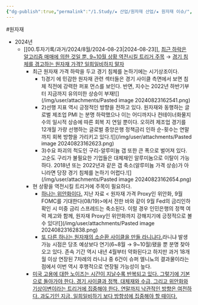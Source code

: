 ```yaml
---
{"dg-publish":true,"permalink":"/1.Study/★ 산업/원자재 산업/★ 원자재 이슈/","created":"2024-11-20T21:02:28.587+09:00","updated":"2025-06-03T20:07:20.872+09:00"}
---
```


#원자재 


- 2024년
	- [[00.투자기록/과거/2024/8월/2024-08-23\|2024-08-23]], [최근 하락은 알고리즘 매매에 의한 것일 뿐, 9~10월 상황 역전시킬 트리거 주목](8.26_침체를%20경고하는%20원자재.pdf#page=1&selection=447,0,471,2&color=yellow) → [경기 침체를 경고하는 원자재 가격? 일희일비하지 말자](8.26_침체를%20경고하는%20원자재.pdf#page=1&selection=112,0,125,2&color=yellow)
		- 최근 원자재 가격 하락을 두고 경기 침체를 논하기에는 시기상조이다. 
			- 1)경기 에 민감한 원자재 관련 섹터들은 경기 사이클 측면에서 보면 침체 직전에 강력한 퍼포 먼스를 보인다. 반면, 지수는 2022년 하반기부터 지금까지 유의미한 상승이 부재![](/img/user/attachments/Pasted image 20240823162541.png)
			- 2)선행 지표 역시 긍정적인 방향을 전하고 있다. 원자재와 동행하는 글로벌 제조업 PMI 는 분명 하락했으나 이는 어디까지나 컨테이너화물지수의 일시적 상승에 따른 회복 지 연일 뿐이다. 오히려 제조업 경기를 12개월 가량 선행하는 글로벌 중앙은행 정책금리 인하 순-횟수는 연말까지 회복 방향을 가리키고 있다.![](/img/user/attachments/Pasted image 20240823162623.png)
			- 3)수요 파괴의 척도인 구리-알루미늄 갭 또한 큰 폭으로 벌어져 있다. 고순도 구리가 불필요한 기업들은 대체재인 알루미늄으로 이탈이 가능하다. 2018년 또는 2022년과 같은 갭 축소(알루미늄 가격 상승)가 아니라면 당장 경기 침체를 논하기 어렵다.![](/img/user/attachments/Pasted image 20240823162654.png)
		- 현 상황을 역전시킬 트리거에 주목이 필요하다.
			- [하나는 위안화이다.](8.26_침체를%20경고하는%20원자재.pdf#page=1&selection=610,0,613,1&color=yellow) 지난 자료 < 원자재 가격 Proxy인 위안화, 9월 FOMC를 기대한다(08/19)>에서 전한 바와 같이 9월 Fed의 금리인하 확인 시 미중 금리 스프레드는 축소된다. 이럴 경우 인민은행의 정책 여력 제고와 함께, 원자재 Proxy인 위안화까지 강해지기에 긍정적으로 볼 수 있다![](/img/user/attachments/Pasted image 20240823162838.png)
			- [또 다른 하나는 원자재의 소순환 사이클을 만들 라니냐다.](8.26_침체를%20경고하는%20원자재.pdf#page=1&selection=705,0,719,3&color=yellow)라니냐 발생 가능 시점은 당초 예상보다 연기(6~8월 → 9~10월)됐을 뿐 분명 찾아오고 있다. 존속 기간 역시 내년 4월부터 약화된다고 하지만 과거 18개월 이상 연장된 7차례의 라니냐 중 6건이 슈퍼 엘니뇨의 결과물이라는 점에서 이번 역시 후행적으로 연장될 가능성이 높다.
		- [미국 고용에 대한 노이즈는 시간이 지날수록 반복되고 있다. 그렇기에 기본으로 돌아가야 한다. 경기 사이클과 정책, 대체재와 수급, 그리고 위안화와 기상이변이라는 트리거에 집중해야 한다. 연말까지 낙관적인 방향은 여전하 다. 과도기인 지금, 일희일비하기 보다 방향성에 집중해야 할 때이다.](8.26_침체를%20경고하는%20원자재.pdf#page=1&selection=822,0,903,1&color=yellow)
